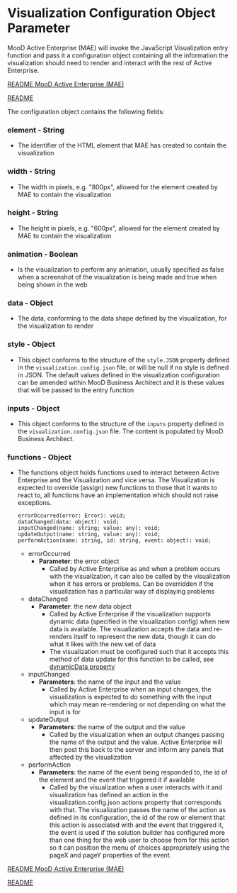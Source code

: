 # Visualization Configuration Object Parameter

MooD Active Enterprise (MAE) will invoke the JavaScript Visualization entry function and pass it a configuration object containing all the information the visualization should need to render and interact with the rest of Active Enterprise.

[README MooD Active Enterprise (MAE)](../README.md#mood-active-enterprise-mae)

[README](../README.md)

The configuration object contains the following fields:

### element - String 
* The identifier of the HTML element that MAE has created to contain the visualization
### width - String
* The width in pixels, e.g. "800px", allowed for the element created by MAE to contain the visualization
### height - String 
* The height in pixels, e.g. "600px", allowed for the element created by MAE to contain the visualization
### animation - Boolean
* Is the visualization to perform any animation, usually specified as false when a screenshot of the visualization is being made and true when being shown in the web
### data - Object 
   * The data, conforming to the data shape defined by the visualization, for the visualization to render
### style - Object 
* This object conforms to the structure of the `style.JSON` property defined in the `visualization.config.json` file, or will be null if no style is defined in JSON. The default values defined in the visualization configuration can be amended within MooD Business Architect and it is these values that will be passed to the entry function
### inputs - Object 
* This object conforms to the structure of the `inputs` property defined in the `visualization.config.json` file. The content is populated by MooD Business Architect. 
<!-- Not implemented
### state - Object 
   * TODO: Explain
-->
### functions - Object 
* The functions object holds functions used to interact between Active Enterprise and the Visualization and vice versa. The Visualization is expected to override (assign) new functions to those that it wants to react to, all functions have an implementation which should not raise exceptions. 
   ```
   errorOccurred(error: Error): void; 
   dataChanged(data: object): void;  
   inputChanged(name: string; value: any): void; 
   updateOutput(name: string, value: any): void; 
   performAction(name: string, id: string, event: object): void; 
   ```
   * errorOccurred 
      * __Parameter__: the error object
         * Called by Active Enterprise as and when a problem occurs with the visualization, it can also be called by the visualization when it has errors or problems. Can be overridden if the visualization has a particular way of displaying problems
   * dataChanged 
      * __Parameter__: the new data object
         * Called by Active Enterprise if the visualization supports dynamic data (specified in the visualization config) when new data is available. The visualization accepts the data and re-renders itself to represent the new data, though it can do what it likes with the new set of data
         * The visualization must be configured such that it accepts this method of data update for this function to be called, see [dynamicData property](visualization-config-json.md#dynamic-data) 
   * inputChanged 
      * __Parameters__: the name of the input and the value
         * Called by Active Enterprise when an input changes, the visualization is expected to do something with the input which may mean re-rendering or not depending on what the input is for
   * updateOutput
      * __Parameters__: the name of the output and the value
         * Called by the visualization when an output changes passing the name of the output and the value. Active Enterprise will then post this back to the server and inform any panels that affected by the visualization
   * performAction 
      * __Parameters__: the name of the event being responded to, the id of the element and the event that triggered it if available
         * Called by the visualization when a user interacts with it and visualization has defined an action in the visualization.config.json actions property that corresponds with that. The visualization passes the name of the action as defined in its configuration, the id of the row or element that this action is associated with and the event that triggered it, the event is used if the solution builder has configured more than one thing for the web user to choose from for this action so it can position the menu of choices appropriately using the pageX and pageY properties of the event.   
 
[README MooD Active Enterprise (MAE)](../README.md#mood-active-enterprise-mae)

[README](../README.md)

